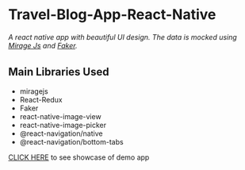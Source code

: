 # Travel-Blog-App-React-Native

###### A react native app with beautiful UI design. The data is mocked using [Mirage Js](https://www.youtube.com/watch?v=qEcgpjYK4wQ) and [Faker](https://github.com/marak/Faker.js/).

## Main Libraries Used

* miragejs
* React-Redux
* Faker
* react-native-image-view
* react-native-image-picker
* @react-navigation/native  
* @react-navigation/bottom-tabs


[CLICK HERE](https://www.youtube.com/watch?v=qEcgpjYK4wQ) to see showcase of demo app
